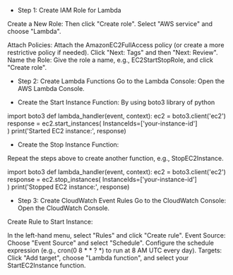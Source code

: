 - Step 1: Create IAM Role for Lambda

Create a New Role:
Then click "Create role".
Select "AWS service" and choose "Lambda".

Attach Policies:
Attach the AmazonEC2FullAccess policy (or create a more restrictive policy if needed).
Click "Next: Tags" and then "Next: Review".
Name the Role: Give the role a name, e.g., EC2StartStopRole, and click "Create role".

- Step 2: Create Lambda Functions
Go to the Lambda Console: Open the AWS Lambda Console.

- Create the Start Instance Function:
By using boto3 library of python


import boto3
def lambda_handler(event, context):
    ec2 = boto3.client('ec2')
    response = ec2.start_instances(
        InstanceIds=['your-instance-id']  
    )
    print('Started EC2 instance:', response)
    
- Create the Stop Instance Function:

Repeat the steps above to create another function, e.g., StopEC2Instance.

import boto3
def lambda_handler(event, context):
    ec2 = boto3.client('ec2')
    response = ec2.stop_instances(
        InstanceIds=['your-instance-id']  
    )
    print('Stopped EC2 instance:', response)
    
- Step 3: Create CloudWatch Event Rules
Go to the CloudWatch Console: Open the CloudWatch Console.

Create Rule to Start Instance:

In the left-hand menu, select "Rules" and click "Create rule".
Event Source: Choose "Event Source" and select "Schedule". Configure the schedule expression (e.g., cron(0 8 * * ? *) to run at 8 AM UTC every day).
Targets: Click "Add target", choose "Lambda function", and select your StartEC2Instance function.

